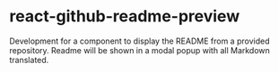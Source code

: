 # react-github-readme-preview

Development for a component to display the README from a provided repository.
Readme will be shown in a modal popup with all Markdown translated.
